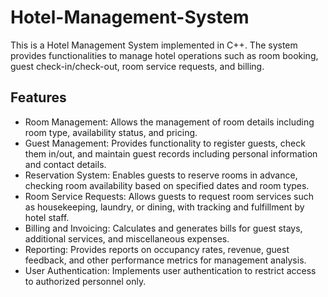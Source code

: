 # Hotel-Management-System

This is a Hotel Management System implemented in C++. The system provides functionalities to manage hotel operations such as room booking, guest check-in/check-out, room service requests, and billing.

## Features

- Room Management: Allows the management of room details including room type, availability status, and pricing.
- Guest Management: Provides functionality to register guests, check them in/out, and maintain guest records including personal information and contact details.
- Reservation System: Enables guests to reserve rooms in advance, checking room availability based on specified dates and room types.
- Room Service Requests: Allows guests to request room services such as housekeeping, laundry, or dining, with tracking and fulfillment by hotel staff.
- Billing and Invoicing: Calculates and generates bills for guest stays, additional services, and miscellaneous expenses.
- Reporting: Provides reports on occupancy rates, revenue, guest feedback, and other performance metrics for management analysis.
- User Authentication: Implements user authentication to restrict access to authorized personnel only.
